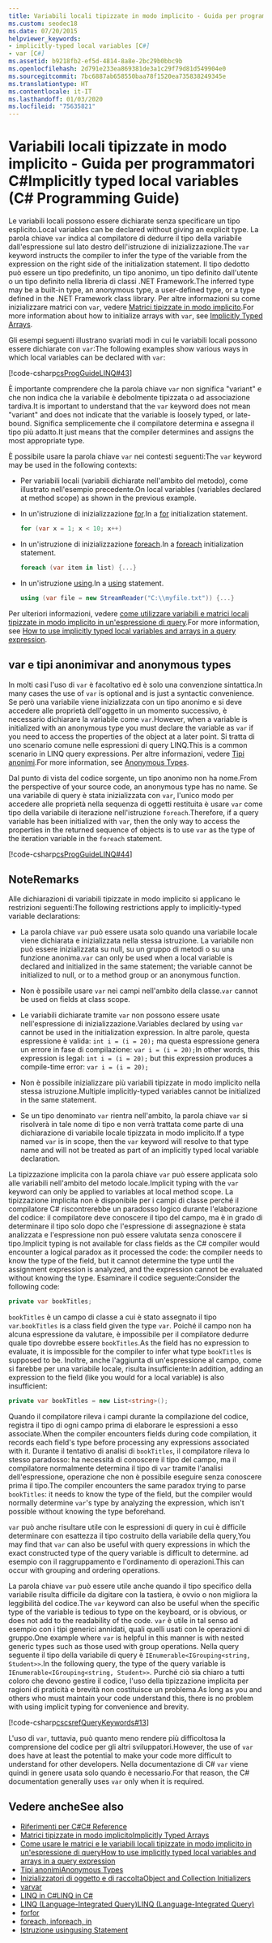 ```yaml
---
title: Variabili locali tipizzate in modo implicito - Guida per programmatori C#
ms.custom: seodec18
ms.date: 07/20/2015
helpviewer_keywords:
- implicitly-typed local variables [C#]
- var [C#]
ms.assetid: b9218fb2-ef5d-4814-8a8e-2bc29b0bbc9b
ms.openlocfilehash: 2d791e233ea869381de3a1c29f79d81d549904e0
ms.sourcegitcommit: 7bc6887ab658550baa78f1520ea735838249345e
ms.translationtype: HT
ms.contentlocale: it-IT
ms.lasthandoff: 01/03/2020
ms.locfileid: "75635821"
---
```

# <a name="implicitly-typed-local-variables-c-programming-guide"></a><span data-ttu-id="78d73-102">Variabili locali tipizzate in modo implicito - Guida per programmatori C#</span><span class="sxs-lookup"><span data-stu-id="78d73-102">Implicitly typed local variables (C# Programming Guide)</span></span>

<span data-ttu-id="78d73-103">Le variabili locali possono essere dichiarate senza specificare un tipo esplicito.</span><span class="sxs-lookup"><span data-stu-id="78d73-103">Local variables can be declared without giving an explicit type.</span></span> <span data-ttu-id="78d73-104">La parola chiave `var` indica al compilatore di dedurre il tipo della variabile dall'espressione sul lato destro dell'istruzione di inizializzazione.</span><span class="sxs-lookup"><span data-stu-id="78d73-104">The `var` keyword instructs the compiler to infer the type of the variable from the expression on the right side of the initialization statement.</span></span> <span data-ttu-id="78d73-105">Il tipo dedotto può essere un tipo predefinito, un tipo anonimo, un tipo definito dall'utente o un tipo definito nella libreria di classi .NET Framework.</span><span class="sxs-lookup"><span data-stu-id="78d73-105">The inferred type may be a built-in type, an anonymous type, a user-defined type, or a type defined in the .NET Framework class library.</span></span> <span data-ttu-id="78d73-106">Per altre informazioni su come inizializzare matrici con `var`, vedere [Matrici tipizzate in modo implicito](../arrays/implicitly-typed-arrays.md).</span><span class="sxs-lookup"><span data-stu-id="78d73-106">For more information about how to initialize arrays with `var`, see [Implicitly Typed Arrays](../arrays/implicitly-typed-arrays.md).</span></span>

<span data-ttu-id="78d73-107">Gli esempi seguenti illustrano svariati modi in cui le variabili locali possono essere dichiarate con `var`:</span><span class="sxs-lookup"><span data-stu-id="78d73-107">The following examples show various ways in which local variables can be declared with `var`:</span></span>

[!code-csharp[csProgGuideLINQ#43](~/samples/snippets/csharp/VS_Snippets_VBCSharp/csProgGuideLINQ/CS/csRef30LangFeatures_2.cs#43)]

<span data-ttu-id="78d73-108">È importante comprendere che la parola chiave `var` non significa "variant" e che non indica che la variabile è debolmente tipizzata o ad associazione tardiva.</span><span class="sxs-lookup"><span data-stu-id="78d73-108">It is important to understand that the `var` keyword does not mean "variant" and does not indicate that the variable is loosely typed, or late-bound.</span></span> <span data-ttu-id="78d73-109">Significa semplicemente che il compilatore determina e assegna il tipo più adatto.</span><span class="sxs-lookup"><span data-stu-id="78d73-109">It just means that the compiler determines and assigns the most appropriate type.</span></span>

<span data-ttu-id="78d73-110">È possibile usare la parola chiave `var` nei contesti seguenti:</span><span class="sxs-lookup"><span data-stu-id="78d73-110">The `var` keyword may be used in the following contexts:</span></span>

- <span data-ttu-id="78d73-111">Per variabili locali (variabili dichiarate nell'ambito del metodo), come illustrato nell'esempio precedente.</span><span class="sxs-lookup"><span data-stu-id="78d73-111">On local variables (variables declared at method scope) as shown in the previous example.</span></span>

- <span data-ttu-id="78d73-112">In un'istruzione di inizializzazione [for](../../language-reference/keywords/for.md).</span><span class="sxs-lookup"><span data-stu-id="78d73-112">In a [for](../../language-reference/keywords/for.md) initialization statement.</span></span>

    ```csharp
    for (var x = 1; x < 10; x++)
    ```

- <span data-ttu-id="78d73-113">In un'istruzione di inizializzazione [foreach](../../language-reference/keywords/foreach-in.md).</span><span class="sxs-lookup"><span data-stu-id="78d73-113">In a [foreach](../../language-reference/keywords/foreach-in.md) initialization statement.</span></span>

    ```csharp
    foreach (var item in list) {...}
    ```

- <span data-ttu-id="78d73-114">In un'istruzione [using](../../language-reference/keywords/using-statement.md).</span><span class="sxs-lookup"><span data-stu-id="78d73-114">In a [using](../../language-reference/keywords/using-statement.md) statement.</span></span>

    ```csharp
    using (var file = new StreamReader("C:\\myfile.txt")) {...}
    ```

<span data-ttu-id="78d73-115">Per ulteriori informazioni, vedere [come utilizzare variabili e matrici locali tipizzate in modo implicito in un'espressione di query](how-to-use-implicitly-typed-local-variables-and-arrays-in-a-query-expression.md).</span><span class="sxs-lookup"><span data-stu-id="78d73-115">For more information, see [How to use implicitly typed local variables and arrays in a query expression](how-to-use-implicitly-typed-local-variables-and-arrays-in-a-query-expression.md).</span></span>

## <a name="var-and-anonymous-types"></a><span data-ttu-id="78d73-116">var e tipi anonimi</span><span class="sxs-lookup"><span data-stu-id="78d73-116">var and anonymous types</span></span>

<span data-ttu-id="78d73-117">In molti casi l'uso di `var` è facoltativo ed è solo una convenzione sintattica.</span><span class="sxs-lookup"><span data-stu-id="78d73-117">In many cases the use of `var` is optional and is just a syntactic convenience.</span></span> <span data-ttu-id="78d73-118">Se però una variabile viene inizializzata con un tipo anonimo e si deve accedere alle proprietà dell'oggetto in un momento successivo, è necessario dichiarare la variabile come `var`.</span><span class="sxs-lookup"><span data-stu-id="78d73-118">However, when a variable is initialized with an anonymous type you must declare the variable as `var` if you need to access the properties of the object at a later point.</span></span> <span data-ttu-id="78d73-119">Si tratta di uno scenario comune nelle espressioni di query LINQ.</span><span class="sxs-lookup"><span data-stu-id="78d73-119">This is a common scenario in LINQ query expressions.</span></span> <span data-ttu-id="78d73-120">Per altre informazioni, vedere [Tipi anonimi](anonymous-types.md).</span><span class="sxs-lookup"><span data-stu-id="78d73-120">For more information, see [Anonymous Types](anonymous-types.md).</span></span>

<span data-ttu-id="78d73-121">Dal punto di vista del codice sorgente, un tipo anonimo non ha nome.</span><span class="sxs-lookup"><span data-stu-id="78d73-121">From the perspective of your source code, an anonymous type has no name.</span></span> <span data-ttu-id="78d73-122">Se una variabile di query è stata inizializzata con `var`, l'unico modo per accedere alle proprietà nella sequenza di oggetti restituita è usare `var` come tipo della variabile di iterazione nell'istruzione `foreach`.</span><span class="sxs-lookup"><span data-stu-id="78d73-122">Therefore, if a query variable has been initialized with `var`, then the only way to access the properties in the returned sequence of objects is to use `var` as the type of the iteration variable in the `foreach` statement.</span></span>

[!code-csharp[csProgGuideLINQ#44](~/samples/snippets/csharp/VS_Snippets_VBCSharp/csProgGuideLINQ/CS/csRef30LangFeatures_2.cs#44)]

## <a name="remarks"></a><span data-ttu-id="78d73-123">Note</span><span class="sxs-lookup"><span data-stu-id="78d73-123">Remarks</span></span>

<span data-ttu-id="78d73-124">Alle dichiarazioni di variabili tipizzate in modo implicito si applicano le restrizioni seguenti:</span><span class="sxs-lookup"><span data-stu-id="78d73-124">The following restrictions apply to implicitly-typed variable declarations:</span></span>

- <span data-ttu-id="78d73-125">La parola chiave `var` può essere usata solo quando una variabile locale viene dichiarata e inizializzata nella stessa istruzione. La variabile non può essere inizializzata su null, su un gruppo di metodi o su una funzione anonima.</span><span class="sxs-lookup"><span data-stu-id="78d73-125">`var` can only be used when a local variable is declared and initialized in the same statement; the variable cannot be initialized to null, or to a method group or an anonymous function.</span></span>

- <span data-ttu-id="78d73-126">Non è possibile usare `var` nei campi nell'ambito della classe.</span><span class="sxs-lookup"><span data-stu-id="78d73-126">`var` cannot be used on fields at class scope.</span></span>

- <span data-ttu-id="78d73-127">Le variabili dichiarate tramite `var` non possono essere usate nell'espressione di inizializzazione.</span><span class="sxs-lookup"><span data-stu-id="78d73-127">Variables declared by using `var` cannot be used in the initialization expression.</span></span> <span data-ttu-id="78d73-128">In altre parole, questa espressione è valida: `int i = (i = 20);` ma questa espressione genera un errore in fase di compilazione: `var i = (i = 20);`</span><span class="sxs-lookup"><span data-stu-id="78d73-128">In other words, this expression is legal: `int i = (i = 20);` but this expression produces a compile-time error: `var i = (i = 20);`</span></span>

- <span data-ttu-id="78d73-129">Non è possibile inizializzare più variabili tipizzate in modo implicito nella stessa istruzione.</span><span class="sxs-lookup"><span data-stu-id="78d73-129">Multiple implicitly-typed variables cannot be initialized in the same statement.</span></span>

- <span data-ttu-id="78d73-130">Se un tipo denominato `var` rientra nell'ambito, la parola chiave `var` si risolverà in tale nome di tipo e non verrà trattata come parte di una dichiarazione di variabile locale tipizzata in modo implicito.</span><span class="sxs-lookup"><span data-stu-id="78d73-130">If a type named `var` is in scope, then the `var` keyword will resolve to that type name and will not be treated as part of an implicitly typed local variable declaration.</span></span>

<span data-ttu-id="78d73-131">La tipizzazione implicita con la parola chiave `var` può essere applicata solo alle variabili nell'ambito del metodo locale.</span><span class="sxs-lookup"><span data-stu-id="78d73-131">Implicit typing with the `var` keyword can only be applied to variables at local method scope.</span></span> <span data-ttu-id="78d73-132">La tipizzazione implicita non è disponibile per i campi di classe perché il compilatore C# riscontrerebbe un paradosso logico durante l'elaborazione del codice: il compilatore deve conoscere il tipo del campo, ma è in grado di determinare il tipo solo dopo che l'espressione di assegnazione è stata analizzata e l'espressione non può essere valutata senza conoscere il tipo.</span><span class="sxs-lookup"><span data-stu-id="78d73-132">Implicit typing is not available for class fields as the C# compiler would encounter a logical paradox as it processed the code: the compiler needs to know the type of the field, but it cannot determine the type until the assignment expression is analyzed, and the expression cannot be evaluated without knowing the type.</span></span> <span data-ttu-id="78d73-133">Esaminare il codice seguente:</span><span class="sxs-lookup"><span data-stu-id="78d73-133">Consider the following code:</span></span>

```csharp
private var bookTitles;
```

<span data-ttu-id="78d73-134">`bookTitles` è un campo di classe a cui è stato assegnato il tipo `var`.</span><span class="sxs-lookup"><span data-stu-id="78d73-134">`bookTitles` is a class field given the type `var`.</span></span> <span data-ttu-id="78d73-135">Poiché il campo non ha alcuna espressione da valutare, è impossibile per il compilatore dedurre quale tipo dovrebbe essere `bookTitles`.</span><span class="sxs-lookup"><span data-stu-id="78d73-135">As the field has no expression to evaluate, it is impossible for the compiler to infer what type `bookTitles` is supposed to be.</span></span> <span data-ttu-id="78d73-136">Inoltre, anche l'aggiunta di un'espressione al campo, come si farebbe per una variabile locale, risulta insufficiente:</span><span class="sxs-lookup"><span data-stu-id="78d73-136">In addition, adding an expression to the field (like you would for a local variable) is also insufficient:</span></span>

```csharp
private var bookTitles = new List<string>();
```

<span data-ttu-id="78d73-137">Quando il compilatore rileva i campi durante la compilazione del codice, registra il tipo di ogni campo prima di elaborare le espressioni a esso associate.</span><span class="sxs-lookup"><span data-stu-id="78d73-137">When the compiler encounters fields during code compilation, it records each field's type before processing any expressions associated with it.</span></span> <span data-ttu-id="78d73-138">Durante il tentativo di analisi di `bookTitles`, il compilatore rileva lo stesso paradosso: ha necessità di conoscere il tipo del campo, ma il compilatore normalmente determina il tipo di `var` tramite l'analisi dell'espressione, operazione che non è possibile eseguire senza conoscere prima il tipo.</span><span class="sxs-lookup"><span data-stu-id="78d73-138">The compiler encounters the same paradox trying to parse `bookTitles`: it needs to know the type of the field, but the compiler would normally determine `var`'s type by analyzing the expression, which isn't possible without knowing the type beforehand.</span></span>

<span data-ttu-id="78d73-139">`var` può anche risultare utile con le espressioni di query in cui è difficile determinare con esattezza il tipo costruito della variabile della query,</span><span class="sxs-lookup"><span data-stu-id="78d73-139">You may find that `var` can also be useful with query expressions in which the exact constructed type of the query variable is difficult to determine.</span></span> <span data-ttu-id="78d73-140">ad esempio con il raggruppamento e l'ordinamento di operazioni.</span><span class="sxs-lookup"><span data-stu-id="78d73-140">This can occur with grouping and ordering operations.</span></span>

<span data-ttu-id="78d73-141">La parola chiave `var` può essere utile anche quando il tipo specifico della variabile risulta difficile da digitare con la tastiera, è ovvio o non migliora la leggibilità del codice.</span><span class="sxs-lookup"><span data-stu-id="78d73-141">The `var` keyword can also be useful when the specific type of the variable is tedious to type on the keyboard, or is obvious, or does not add to the readability of the code.</span></span> <span data-ttu-id="78d73-142">`var` è utile in tal senso ad esempio con i tipi generici annidati, quali quelli usati con le operazioni di gruppo.</span><span class="sxs-lookup"><span data-stu-id="78d73-142">One example where `var` is helpful in this manner is with nested generic types such as those used with group operations.</span></span> <span data-ttu-id="78d73-143">Nella query seguente il tipo della variabile di query è `IEnumerable<IGrouping<string, Student>>`.</span><span class="sxs-lookup"><span data-stu-id="78d73-143">In the following query, the type of the query variable is `IEnumerable<IGrouping<string, Student>>`.</span></span> <span data-ttu-id="78d73-144">Purché ciò sia chiaro a tutti coloro che devono gestire il codice, l'uso della tipizzazione implicita per ragioni di praticità e brevità non costituisce un problema.</span><span class="sxs-lookup"><span data-stu-id="78d73-144">As long as you and others who must maintain your code understand this, there is no problem with using implicit typing for convenience and brevity.</span></span>

[!code-csharp[cscsrefQueryKeywords#13](~/samples/snippets/csharp/VS_Snippets_VBCSharp/CsCsrefQueryKeywords/CS/Group.cs#13)]

<span data-ttu-id="78d73-145">L'uso di `var`, tuttavia, può quanto meno rendere più difficoltosa la comprensione del codice per gli altri sviluppatori.</span><span class="sxs-lookup"><span data-stu-id="78d73-145">However, the use of `var` does have at least the potential to make your code more difficult to understand for other developers.</span></span> <span data-ttu-id="78d73-146">Nella documentazione di C# `var` viene quindi in genere usata solo quando è necessario.</span><span class="sxs-lookup"><span data-stu-id="78d73-146">For that reason, the C# documentation generally uses `var` only when it is required.</span></span>

## <a name="see-also"></a><span data-ttu-id="78d73-147">Vedere anche</span><span class="sxs-lookup"><span data-stu-id="78d73-147">See also</span></span>

- [<span data-ttu-id="78d73-148">Riferimenti per C#</span><span class="sxs-lookup"><span data-stu-id="78d73-148">C# Reference</span></span>](../../language-reference/index.md)
- [<span data-ttu-id="78d73-149">Matrici tipizzate in modo implicito</span><span class="sxs-lookup"><span data-stu-id="78d73-149">Implicitly Typed Arrays</span></span>](../arrays/implicitly-typed-arrays.md)
- [<span data-ttu-id="78d73-150">Come usare le matrici e le variabili locali tipizzate in modo implicito in un'espressione di query</span><span class="sxs-lookup"><span data-stu-id="78d73-150">How to use implicitly typed local variables and arrays in a query expression</span></span>](how-to-use-implicitly-typed-local-variables-and-arrays-in-a-query-expression.md)
- [<span data-ttu-id="78d73-151">Tipi anonimi</span><span class="sxs-lookup"><span data-stu-id="78d73-151">Anonymous Types</span></span>](anonymous-types.md)
- [<span data-ttu-id="78d73-152">Inizializzatori di oggetto e di raccolta</span><span class="sxs-lookup"><span data-stu-id="78d73-152">Object and Collection Initializers</span></span>](object-and-collection-initializers.md)
- [<span data-ttu-id="78d73-153">var</span><span class="sxs-lookup"><span data-stu-id="78d73-153">var</span></span>](../../language-reference/keywords/var.md)
- [<span data-ttu-id="78d73-154">LINQ in C#</span><span class="sxs-lookup"><span data-stu-id="78d73-154">LINQ in C#</span></span>](../../linq/index.md)
- [<span data-ttu-id="78d73-155">LINQ (Language-Integrated Query)</span><span class="sxs-lookup"><span data-stu-id="78d73-155">LINQ (Language-Integrated Query)</span></span>](../../linq/index.md)
- [<span data-ttu-id="78d73-156">for</span><span class="sxs-lookup"><span data-stu-id="78d73-156">for</span></span>](../../language-reference/keywords/for.md)
- [<span data-ttu-id="78d73-157">foreach, in</span><span class="sxs-lookup"><span data-stu-id="78d73-157">foreach, in</span></span>](../../language-reference/keywords/foreach-in.md)
- [<span data-ttu-id="78d73-158">Istruzione using</span><span class="sxs-lookup"><span data-stu-id="78d73-158">using Statement</span></span>](../../language-reference/keywords/using-statement.md)
